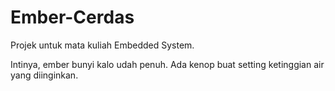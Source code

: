# Ember-Cerdas
Projek untuk mata kuliah Embedded System.

Intinya, ember bunyi kalo udah penuh. Ada kenop buat setting ketinggian air yang diinginkan.
